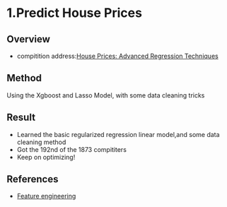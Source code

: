 # 1.Predict House Prices
## Overview
- compitition address:[House Prices: Advanced Regression Techniques](https://www.kaggle.com/c/house-prices-advanced-regression-techniques)

## Method
Using the Xgboost and Lasso Model, with some data cleaning tricks

## Result
- Learned the basic regularized regression linear model,and some data cleaning method
- Got the 192nd of the 1873 compititers
- Keep on optimizing! 

## References
- [Feature engineering](https://www.kaggle.com/humananalog/house-prices-advanced-regression-techniques/xgboost-lasso)

